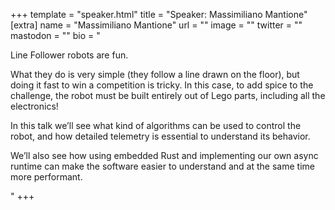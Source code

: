 +++
template = "speaker.html"
title = "Speaker: Massimiliano Mantione"
[extra]
  name = "Massimiliano Mantione"
  url = ""
  image = ""
  twitter = ""
  mastodon = ""
  bio = "<p>Line Follower robots are fun.</p><p>What they do is very simple (they follow a line drawn on the floor), but doing it fast to win a competition is tricky. In this case, to add spice to the challenge, the robot must be built entirely out of Lego parts, including all the electronics!</p><p>In this talk we’ll see what kind of algorithms can be used to control the robot, and how detailed telemetry is essential to understand its behavior.</p><p>We’ll also see how using embedded Rust and implementing our own async runtime can make the software easier to understand and at the same time more performant.</p>"
+++
